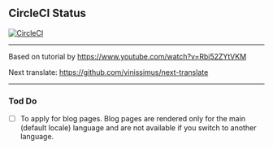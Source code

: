 ## CircleCI Status
[![CircleCI](https://circleci.com/gh/rsipakov/nextjs-typescript-tailwind-next-translate.svg?style=svg&circle-token=be4efb0aa345d4016a7b823dac9f46bd86efe3fa)](https://circleci.com/gh/rsipakov/nextjs-typescript-tailwind-next-translate)

---

Based on tutorial by https://www.youtube.com/watch?v=Rbi52ZYtVKM

Next translate: https://github.com/vinissimus/next-translate

---

### Tod Do
- [ ] To apply for blog pages. Blog pages are rendered only for the main (default locale) language and are not available if you switch to another language.
